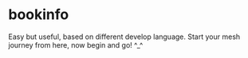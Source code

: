 # bookinfo
Easy but useful, based on different develop language.
Start your mesh journey from here, now begin and go!
^_^
